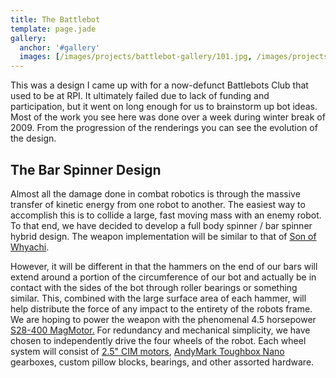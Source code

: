 ```yaml
---
title: The Battlebot
template: page.jade
gallery: 
  anchor: '#gallery'
  images: [/images/projects/battlebot-gallery/101.jpg, /images/projects/battlebot-gallery/102.jpg, /images/projects/battlebot-gallery/17072_1233403910760_1099020141_30727302_7903880_n.jpg, /images/projects/battlebot-gallery/21.jpg, /images/projects/battlebot-gallery/3.jpg, /images/projects/battlebot-gallery/4.jpg, /images/projects/battlebot-gallery/51.jpg, /images/projects/battlebot-gallery/61.jpg, /images/projects/battlebot-gallery/81.jpg, /images/projects/battlebot-gallery/91.jpg, /images/projects/battlebot-gallery/battlebot1.jpg, /images/projects/battlebot-gallery/battlebot_kitchen.jpg, /images/projects/battlebot-gallery/bizarro-1024x576.png, /images/projects/battlebot-gallery/z71.jpg]
---
```


This was a design I came up with for a now-defunct Battlebots Club that used to be at RPI. It ultimately failed due to lack of funding and participation, but it went on long enough for us to brainstorm up bot ideas. Most of the work you see here was done over a week during winter break of 2009. From the progression of the renderings you can see the evolution of the design.

<div id="gallery"></div>

## The Bar Spinner Design

Almost all the damage done in combat robotics is through the massive transfer of kinetic energy from one robot to another. The easiest way to accomplish this is to collide a large, fast moving mass with an enemy robot. To that end, we have decided to develop a full body spinner / bar spinner hybrid design. The weapon implementation will be similar to that of [Son of Whyachi](http://www.teamwhyachi.com/sow.htm).

However, it will be different in that the hammers on the end of our bars will extend around a portion of the circumference of our bot and actually be in contact with the sides of the bot through roller bearings or something similar. This, combined with the large surface area of each hammer, will help distribute the force of any impact to the entirety of the robots frame. We are hoping to power the weapon with the phenomenal 4.5 horsepower [S28-400 MagMotor.](http://www.robotmarketplace.com/products/MAG-S28-400.html) For redundancy and mechanical simplicity, we have chosen to independently drive the four wheels of the robot. Each wheel system will consist of [2.5" CIM motors](http://www.trossenrobotics.com/store/p/5142-FIRST-CIM-Motor.aspx), [AndyMark Toughbox Nano](http://store.andymark.biz/am-0553.html) gearboxes, custom pillow blocks, bearings, and other assorted hardware.
